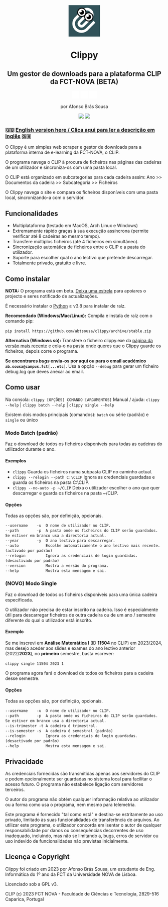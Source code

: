 <div align="center">

<img src="clippy.png" style="width: 100px" alt="NOVA Clippy logo">

# Clippy

## Um gestor de downloads para a plataforma CLIP da FCT-NOVA (BETA)

<img src="/etc/Apple-256.png" width="24"> <img src="/etc/Linux-256.png" width="24"> <img src="/etc/Windows-8-256.png" width="24">

por Afonso Brás Sousa

[![](https://img.shields.io/github/stars/abtsousa/clippy)](https://github.com/abtsousa/clippy/stargazers) [![](https://img.shields.io/github/license/abtsousa/clippy)](https://github.com/abtsousa/clippy/blob/master/LICENSE)

</div>

### 🇬🇧 [English version here / Clica aqui para ler a descrição em Inglês](README.md) 🇬🇧

O Clippy é um simples web scraper e gestor de downloads para a plataforma interna de e-learning da FCT-NOVA, o CLIP.

O programa navega o CLIP à procura de ficheiros nas páginas das cadeiras de um utilizador e sincroniza-os com uma pasta local.

O CLIP está organizado em subcategorias para cada cadeira assim:
Ano >> Documentos da cadeira >> Subcategoria >> Ficheiros

O Clippy navega o site e compara os ficheiros disponíveis com uma pasta local, sincronizando-a com o servidor.

## Funcionalidades
- Multiplataforma (testado em MacOS, Arch Linux e Windows)
- Extremamente rápido graças à sua execução assíncrona (permite verificar até 8 cadeiras ao mesmo tempo).
- Transfere múltiplos ficheiros (até 4 ficheiros em simultâneo).
- Sincronização automática de ficheiros entre o CLIP e a pasta do utilizador.
- Suporte para escolher qual o ano lectivo que pretende descarregar.
- Totalmente privado, gratuito e livre.

## Como instalar

**NOTA:** O programa está em beta. [Deixa uma estrela](https://github.com/abtsousa/clippy/stargazers) para apoiares o projecto e seres notificado de actualizações.

É necessário instalar o [Python](https://www.python.org/downloads/) ≥ v3.8 para instalar de raíz.

**Recomendado (Windows/Mac/Linux):** Compila e instala de raíz com o comando pip:

```pip install https://github.com/abtsousa/clippy/archive/stable.zip```

**Alternativa (Windows só):** Transfere o ficheiro clippy.exe da [página da versão mais recente](https://github.com/abtsousa/clippy/releases/latest) e cola-o na pasta onde queres que o Clippy guarde os ficheiros, depois corre o programa.

**Se encontrares *bugs* envia-os por aqui ou para o email académico `ab.sousa@campus.fct[...etc]`**. Usa a opção `--debug` para gerar um ficheiro debug.log que deves anexar ao email.

## Como usar

Na consola: `clippy [OPÇÕES] COMANDO [ARGUMENTOS]`
Manual / ajuda: `clippy --help` | `clippy batch --help` | `clippy single --help`

Existem dois modos principais (comandos): `batch` ou série (padrão) e `single` ou único

### Modo Batch (padrão)

Faz o download de todos os ficheiros disponíveis para todas as cadeiras do utilizador durante o ano.

#### Exemplos

- `clippy` Guarda os ficheiros numa subpasta CLIP no caminho actual.
- `clippy --relogin --path C:\CLIP` Ignora as credenciais guardadas e guarda os ficheiros na pasta C:\CLIP.
- `clippy --no-auto -p ~/CLIP` Deixa o utilizador escolher o ano que quer descarregar e guarda os ficheiros na pasta ~/CLIP.

#### Opções

Todas as opções são, por definição, opcionais.

```text
--username    -u  O nome de utilizador no CLIP.
--path        -p  A pasta onde os ficheiros do CLIP serão guardados. Se estiver em branco usa a directoria actual.
--year        -y  O ano lectivo para descarregar.
--auto            Escolhe automaticamente o ano lectivo mais recente. (activado por padrão)
--relogin         Ignora as credenciais de login guardadas. (desactivado por padrão)
--version         Mostra a versão do programa.
--help            Mostra esta mensagem e sai.
```

### (NOVO) Modo Single

Faz o download de todos os ficheiros disponíveis para uma única cadeira especificada.

O utilizador não precisa de estar inscrito na cadeira. Isso é especialmente útil para descarregar ficheiros de outra cadeira ou de um ano / semestre diferente do qual o utilizador está inscrito.

#### Exemplo

Se me inscrevi em **Análise Matemática I** (ID **11504** no CLIP) em 2023/2024, mas desejo aceder aos slides e exames do ano lectivo anterior (2022/**2023**), no **primeiro** semestre, basta escrever:

`clippy single 11504 2023 1`

O programa agora fará o download de todos os ficheiros para a cadeira desse semestre.

#### Opções

Todas as opções são, por definição, opcionais.

```text
--username    -u  O nome de utilizador no CLIP.
--path        -p  A pasta onde os ficheiros do CLIP serão guardados. Se estiver em branco usa a directoria actual.
--is-trimester -t A cadeira é trimestral.
--is-semester -s  A cadeira é semestral (padrão)
--relogin         Ignora as credenciais de login guardadas. (desactivado por padrão)
--help            Mostra esta mensagem e sai.
```

## Privacidade

As credenciais fornecidas são transmitidas apenas aos servidores do CLIP e podem opcionalmente ser guardadas no sistema local para facilitar o acesso futuro. O programa não estabelece ligação com servidores terceiros.

O autor do programa não obtém qualquer informação relativa ao utilizador ou a forma como usa o programa, nem mesmo para telemetria.

Este programa é fornecido "tal como está" e destina-se estritamente ao uso privado, limitado às suas funcionalidades de transferência de arquivos. Ao utilizar este programa, o utilizador concorda em isentar o autor de qualquer responsabilidade por danos ou consequências decorrentes de uso inadequado, incluindo, mas não se limitando a, bugs, erros de servidor ou uso indevido de funcionalidades não previstas inicialmente.

## Licença e Copyright

Clippy foi criado em 2023 por Afonso Brás Sousa, um estudante de Eng. Informática do 1º ano da FCT da Universidade NOVA de Lisboa.

Licenciado sob a GPL v3.

CLIP (c) 2023 FCT NOVA - Faculdade de Ciências e Tecnologia, 2829-516 Caparica, Portugal
